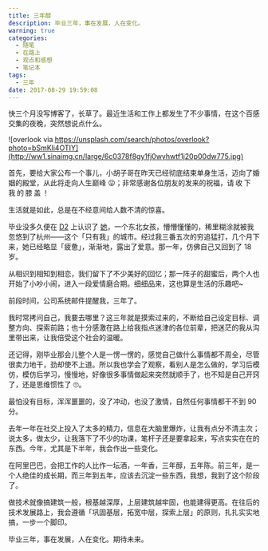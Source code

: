 ```yaml
---
title: 三年醇
description: 毕业三年，事在发展，人在变化。
warning: true
categories:
  - 随笔
  - 在路上
  - 观点和感想
  - 笔记本
tags:
  - 三年
date: 2017-08-29 19:59:08
---
```



快三个月没写博客了，长草了。最近生活和工作上都发生了不少事情，在这个百感交集的夜晚，突然想说点什么。

![overlook via https://unsplash.com/search/photos/overlook?photo=bSmKli4OTIY](http://ww1.sinaimg.cn/large/6c0378f8gy1fj0wyhwtf1j20p00dw775.jpg)

<!--more-->

首先，要给大家公布一个事儿，小胡子哥在昨天已经彻底结束单身生活，迈向了婚姻的殿堂，从此将走向人生巅峰 😛；非常感谢各位朋友的发来的祝福，<span style="letter-spacing:3px;">请收下我的膝盖！</span>

生活就是如此，总是在不经意间给人数不清的惊喜。

毕业没多久便在 [D2](http://d2forum.alibaba-inc.com/) 上认识了 [她](http://weibo.com/yixuanzmx)，一个东北女孩，懵懵懂懂的，稀里糊涂就被我忽悠到了杭州——这个「只有我」的城市。经过我三番五次的穷追猛打，几个月下来，她已经略显「疲惫」，渐渐地，露出了爱意。那一年，仿佛自己又回到了 18 岁。

从相识到相知到相恋，我们留下了不少美好的回忆；那一阵子的甜蜜后，两个人也开始了小吵小闹，进入一段爱情磨合期。细细品来，这也算是生活的乐趣吧~

前段时间，公司系统邮件提醒我，三年了。

我时常拷问自己，我要去哪里？这三年就是摸索过来的，不断给自己设定目标、调整方向、探索前路；也十分感激在路上给我指点迷津的各位前辈，把迷茫的我从沟里带出来，让我倍受这个社会的温暖。

还记得，刚毕业那会儿整个人是一愣一愣的，感觉自己做什么事情都不周全，尽管很卖力地干，劲却使不上道。所以我也学会了观察，看别人是怎么做的，学习后模仿，模仿后学习，慢慢地，好像很多事情做起来突然就顺手了，也不知是自己开窍了，还是思维惯性了 🙄。

最怕没有目标，浑浑噩噩的，没了冲动，也没了激情，自然任何事情都干不到 90 分。

去年一年在社交上投入了太多的精力，信息在大脑里爆炸，让我有点分不清主次；说太多，做太少，让我落下了不少的功课，笔杆子还是要拿起来，写点实实在在的东西。今年，尤其是下半年，我会作出一些变化。

在阿里巴巴，会把工作的人比作一坛酒，一年香，三年醇，五年陈。前三年，是一个人绝佳的成长期，而三年到五年，应该去沉淀一些东西，我想，我到了这个阶段了。

做技术就像搞建筑一般，根基越深厚，上层建筑越牢固，也能建得更高。在往后的技术发展路上，我会遵循「巩固基层，拓宽中层，探索上层」的原则，扎扎实实地搞，一步一个脚印。

毕业三年，事在发展，人在变化。期待未来。
